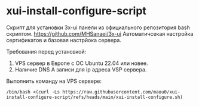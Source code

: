 # xui-install-configure-script
Скрипт для установки 3x-ui панели из официального репозитория bash скриптом.
https://github.com/MHSanaei/3x-ui
Автоматичсекая настройка сертификатов и базовая настрйока сервера.

Требования перед установкой:
1. VPS сервер в Европе с ОС Ubuntu 22.04 или новее.
2. Наличие DNS A записи для ip адреса VSP сервера.

Выполнить команду на VPS сервере:
```
/bin/bash <(curl -Ls https://raw.githubusercontent.com/maou0/xui-install-configure-script/refs/heads/main/xui-install-configure.sh)
```
